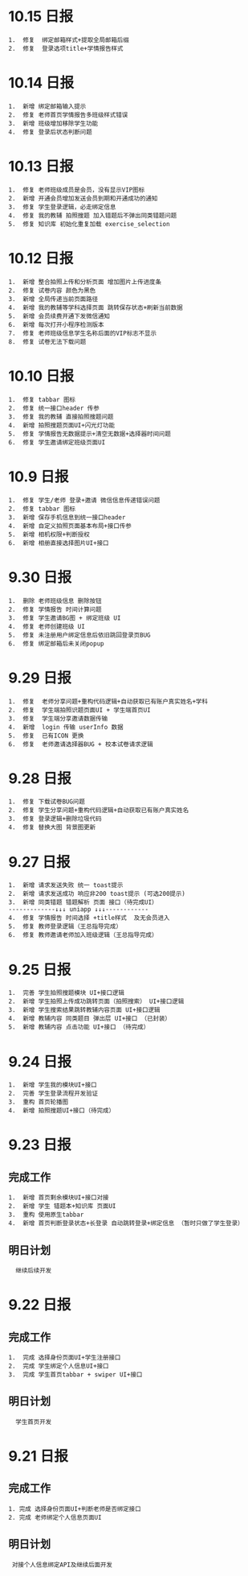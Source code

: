 # 10.15 日报

```
1.  修复  绑定邮箱样式+提取全局邮箱后缀
2.  修复  登录选项title+学情报告样式
```

# 10.14 日报

```
1.  新增 绑定邮箱输入提示
2.  修复 老师首页学情报告多班级样式错误
3.  新增 班级增加移除学生功能
4.  修复 登录后状态判断问题
```


# 10.13 日报

```
1.  修复 老师班级成员是会员，没有显示VIP图标 
2.  新增 开通会员增加发送会员到期和开通成功的通知
3.  修复 学生登录逻辑，必走绑定信息
4.  修复 我的教辅 拍照搜题 加入错题后不弹出同类错题问题
5.  修复 知识库 初始化重复加载 exercise_selection
```

# 10.12 日报

```
1.  新增 整合拍照上传和分析页面 增加图片上传进度条
2.  修复 试卷内容 颜色为黑色
3.  新增 全局传递当前页面路径
4.  新增 我的教辅等学科选择页面 跳转保存状态+刷新当前数据
5.  新增 会员续费开通下发微信通知
6.  新增 每次打开小程序检测版本
7.  修复 老师班级信息学生名称后面的VIP标志不显示
8.  修复 试卷无法下载问题
```


# 10.10 日报

```
1.  修复 tabbar 图标
2.  修复 统一接口header 传参
3.  修复 我的教辅 直接拍照搜题问题
4.  新增 拍照搜题页面UI+闪光灯功能
5.  修复 学情报告无数据提示+清空无数据+选择器时间问题
6.  修复 学生邀请绑定班级页面UI
```

# 10.9 日报

```
1.  修复 学生/老师 登录+邀请 微信信息传递错误问题
2.  修复 tabbar 图标
3.  新增 保存手机信息到统一接口header 
4.  新增 自定义拍照页面基本布局+接口传参
5.  新增 相机权限+判断授权
6.  新增 相册直接选择图片UI+接口
```

# 9.30 日报

```
1.  删除 老师班级信息 删除按钮  
2.  修复 学情报告 时间计算问题
3.  修复 学生邀请BG图 + 绑定班级 UI 
4.  修复 老师创建班级 UI
5.  修复 未注册用户绑定信息后依旧跳回登录页BUG
6.  修复 绑定邮箱后未关闭popup
```


# 9.29 日报

```
1.  修复  老师分享问题+重构代码逻辑+自动获取已有账户真实姓名+学科
2.  修复  学生端拍照识题页面UI + 学生端首页UI 
3.  修复  学生端分享邀请数据传输
4.  新增  login 传输 userInfo 数据  
5.  修复  已有ICON 更换
6.  修复  老师邀请选择器BUG + 校本试卷请求逻辑 
```


# 9.28 日报

```
1.  修复 下载试卷BUG问题
2.  修复 学生分享问题+重构代码逻辑+自动获取已有账户真实姓名
3.  修复 登录逻辑+删除垃圾代码
4.  修复 替换大图 背景图更新
```


# 9.27 日报

```
1.  新增 请求发送失败 统一 toast提示
2.  新增 请求发送成功 响应非200 toast提示 (可选200提示)
3.  新增 同类错题 错题解析 页面 接口（待完成UI）
-------------↓↓↓ uniapp ↓↓↓------------
4.  修复 学情报告 时间选择 +title样式  及无会员进入
5.  修复 教师登录逻辑（王总指导完成）
6.  修复 教师邀请老师加入班级逻辑（王总指导完成）
```

# 9.25 日报

```
1.  完善 学生拍照搜题模块 UI+接口逻辑
2.  新增 学生拍照上传成功跳转页面（拍照搜索） UI+接口逻辑
3.  新增 学生搜索结果跳转教辅内容页面 UI+接口逻辑
4.  新增 教辅内容 同类题目 弹出层 UI+接口 （已封装）
5.  新增 教辅内容 点击功能 UI+接口 （待完成）
```

# 9.24 日报

```
1.  新增 学生我的模块UI+接口
2.  完善 学生登录流程开发验证
3.  重构 首页轮播图
4.  新增 拍照搜题UI+接口（待完成）
```

# 9.23 日报

## 完成工作

```
1.  新增 首页剩余模块UI+接口对接
2.  新增 学生 错题本+知识库 页面UI
3.  重构 使用原生tabbar
4.  新增 首页判断登录状态+长登录 自动跳转登录+绑定信息 （暂时只做了学生登录）

```

## 明日计划

```
  继续后续开发
```

# 9.22 日报

## 完成工作

```
1.  完成 选择身份页面UI+学生注册接口
2.  完成 学生绑定个人信息UI+接口
3.  完成 学生首页tabbar + swiper UI+接口
```

## 明日计划

```
  学生首页开发
```

# 9.21 日报

## 完成工作

```
1. 完成 选择身份页面UI+判断老师是否绑定接口
2. 完成 老师绑定个人信息页面UI
```

## 明日计划

```
 对接个人信息绑定API及继续后面开发
```
